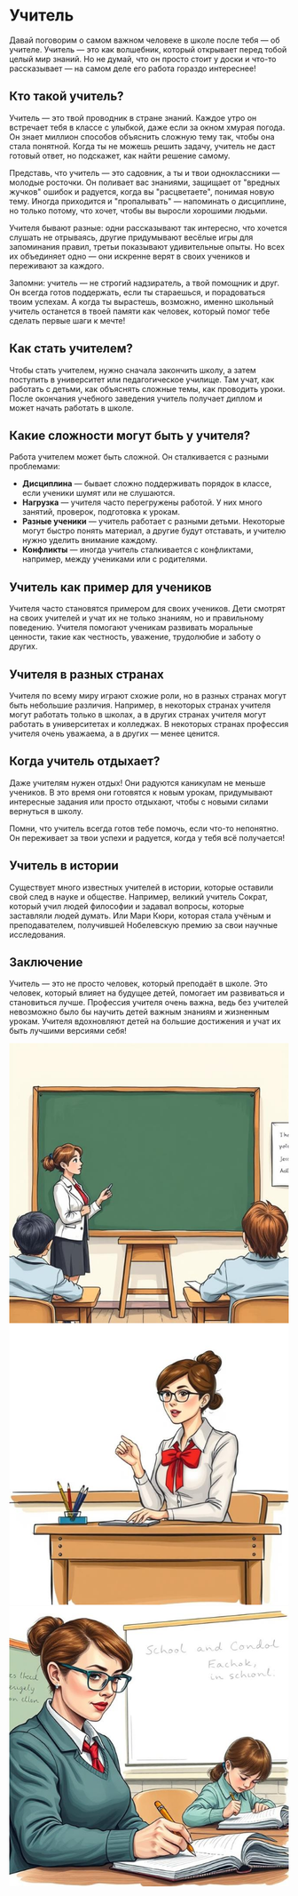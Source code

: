 # Учитель

Давай поговорим о самом важном человеке в школе после тебя — об учителе. Учитель — это как волшебник, который открывает перед тобой целый мир знаний. Но не думай, что он просто стоит у доски и что-то рассказывает — на самом деле его работа гораздо интереснее!

## Кто такой учитель?

Учитель — это твой проводник в стране знаний. Каждое утро он встречает тебя в классе с улыбкой, даже если за окном хмурая погода. Он знает миллион способов объяснить сложную тему так, чтобы она стала понятной. Когда ты не можешь решить задачу, учитель не даст готовый ответ, но подскажет, как найти решение самому.

Представь, что учитель — это садовник, а ты и твои одноклассники — молодые росточки. Он поливает вас знаниями, защищает от "вредных жучков" ошибок и радуется, когда вы "расцветаете", понимая новую тему. Иногда приходится и "пропалывать" — напоминать о дисциплине, но только потому, что хочет, чтобы вы выросли хорошими людьми.

Учителя бывают разные: одни рассказывают так интересно, что хочется слушать не отрываясь, другие придумывают весёлые игры для запоминания правил, третьи показывают удивительные опыты. Но всех их объединяет одно — они искренне верят в своих учеников и переживают за каждого.

Запомни: учитель — не строгий надзиратель, а твой помощник и друг. Он всегда готов поддержать, если ты стараешься, и порадоваться твоим успехам. А когда ты вырастешь, возможно, именно школьный учитель останется в твоей памяти как человек, который помог тебе сделать первые шаги к мечте!

## Как стать учителем?

Чтобы стать учителем, нужно сначала закончить школу, а затем поступить в университет или педагогическое училище. Там учат, как работать с детьми, как объяснять сложные темы, как проводить уроки. После окончания учебного заведения учитель получает диплом и может начать работать в школе.

## Какие сложности могут быть у учителя?

Работа учителем может быть сложной. Он сталкивается с разными проблемами:
- **Дисциплина** — бывает сложно поддерживать порядок в классе, если ученики шумят или не слушаются.
- **Нагрузка** — учителя часто перегружены работой. У них много занятий, проверок, подготовка к урокам.
- **Разные ученики** — учитель работает с разными детьми. Некоторые могут быстро понять материал, а другие будут отставать, и учителю нужно уделить внимание каждому.
- **Конфликты** — иногда учитель сталкивается с конфликтами, например, между учениками или с родителями.
  
## Учитель как пример для учеников

Учителя часто становятся примером для своих учеников. Дети смотрят на своих учителей и учат их не только знаниям, но и правильному поведению. Учителя помогают ученикам развивать моральные ценности, такие как честность, уважение, трудолюбие и заботу о других.

## Учителя в разных странах

Учителя по всему миру играют схожие роли, но в разных странах могут быть небольшие различия. Например, в некоторых странах учителя могут работать только в школах, а в других странах учителя могут работать в университетах и колледжах. В некоторых странах профессия учителя очень уважаема, а в других — менее ценится.

## Когда учитель отдыхает?

Даже учителям нужен отдых! Они радуются каникулам не меньше учеников. В это время они готовятся к новым урокам, придумывают интересные задания или просто отдыхают, чтобы с новыми силами вернуться в школу.

Помни, что учитель всегда готов тебе помочь, если что-то непонятно. Он переживает за твои успехи и радуется, когда у тебя всё получается!

## Учитель в истории

Существует много известных учителей в истории, которые оставили свой след в науке и обществе. Например, великий учитель Сократ, который учил людей философии и задавал вопросы, которые заставляли людей думать. Или Мари Кюри, которая стала учёным и преподавателем, получившей Нобелевскую премию за свои научные исследования.

## Заключение

Учитель — это не просто человек, который преподаёт в школе. Это человек, который влияет на будущее детей, помогает им развиваться и становиться лучше. Профессия учителя очень важна, ведь без учителей невозможно было бы научить детей важным знаниям и жизненным урокам. Учителя вдохновляют детей на большие достижения и учат их быть лучшими версиями себя!

![alt text](pics/teacher/1.jpg)
![alt text](pics/teacher/2.jpg)
![alt text](pics/teacher/3.jpg)
